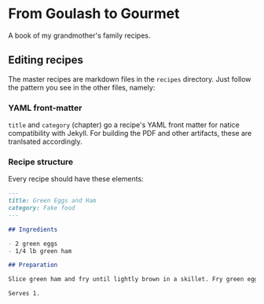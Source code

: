 # From Goulash to Gourmet

A book of my grandmother's family recipes.

## Editing recipes

The master recipes are markdown files in the `recipes` directory. Just follow the pattern you see in the other files, namely:

### YAML front-matter

`title` and `category` (chapter) go a recipe's YAML front matter for natice compatibility with Jekyll. For building the PDF and 
other artifacts, these are tranlsated accordingly.

### Recipe structure

Every recipe should have these elements:

```markdown
---
title: Green Eggs and Ham
category: Fake food
---

## Ingredients

- 2 green eggs
- 1/4 lb green ham

## Preparation

Slice green ham and fry until lightly brown in a skillet. Fry green eggs.

Serves 1.
```

